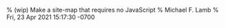 % (wip) Make a site-map that requires no JavaScript
% Michael F. Lamb
% Fri, 23 Apr 2021 15:17:30 -0700

